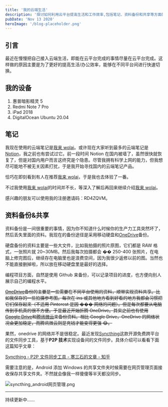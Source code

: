 ```yaml
---
title: '我的云端生活'
description: '探讨如何利用云平台提高生活和工作效率,包括笔记、资料备份和共享等方面的云端解决方案。'
pubDate: 'Nov 13 2020'
heroImage: '/blog-placeholder.png'
---
```


## 引言

最近在慢慢把自己接入云端生活，即能在云平台完成的事情尽量在云平台完成。这样做的原因主要是为了更好的提高生活/办公效率，能够在不同平台间进行快速切换。

## 我的设备

1. 惠普暗影精灵 5
2. Redmi Note 7 Pro
3. iPad 2018
4. DigitalOcean Ubuntu 20.04

## 笔记

我现在使用的云端笔记是[我来 wolai](www.wolai.com)。或许现在大家听到最多的云端笔记是[Notion](www.notion.so)，我之前也有尝试过它。前一段时间 Notion 在国内被墙了，虽然很快就恢复了，但是对国内用户而言这终究是个隐患。尽管我拥有科学上网的能力，但我想尽可能地不被无关因素打扰，于是我开始寻找国内的云端笔记产品。

恰巧在即刻看到有人在推荐[我来 wolai](www.wolai.com)，于是我也去体验了一番。

不过我使用[我来 wolai](www.wolai.com)的时间并不长，等深入了解后再回来继续介绍[我来 wolai](www.wolai.com)。

感兴趣的朋友可以使用我的注册邀请码：RD4ZQVM。

## 资料备份&共享

资料备份是一间很重要的事情，因为你不知道什么时候你的生产力工具突然坏了，然后丢失里面的资料。我现在的备份途径是采用移动硬盘和[OneDrive](onedrive.live.com)备份。

硬盘备份的资料主要是一些大文件，比如我拍摄的照片原图，它们都是 RAW 格式，一张照片就 20~30MB。然后我每次拍摄都会 �� 250-400 张照片，在电脑上修完图后，继续存在电脑里也是浪费空间，因为我很少返修以前的图。当然也不能直接删掉啦，所以放在移动硬盘里是最好的选择。

编程项目方面，自然是使用 Github 来备份，可以记录项目的进度，也方便向别人展示自己的编程水平。

~~[OneDrive](onedrive.live.com)备份的主要是一些需要在不同平台使用的资料，顺带实现资料共享。比如我保存的一些拍摄参考图。每次在 ins 或其他地方看到好看的地方我都会习惯把它们保存起来（不适用 Pinterest 是因 ��� 网络的问题）。但是每次都要从电脑传到手机真的很不方便。于是最近开始折腾 OneDrive。其实之前也有使用[Google Drive](drive.google.com)和[腾讯微云](weiyun.com)来备份资料。相比 Google Drive，OneDrive 的网络状况会更加稳定，而腾讯微云则是充钱才能变得更强 😂。~~

果然，onedrive 的网络并不是很稳定。最近发现[Syncthing](https://syncthing.net/)这款开源免费跨平台的文件同步工具，基于**P2P 技术**实现设备间的文件同步。具体介绍可以看看下面这篇知乎文章：

[Syncthing - P2P 文件同步工具 - 寒三石的文章 - 知乎](https://zhuanlan.zhihu.com/p/69267020)

需要注意的是，Android 添加 Windows 的共享文件夹时候需要在网页管理页面接收保存共享文件夹。不然就会像我一样傻傻等半天都没同步。

![syncthing_android网页管理.png](https://i.loli.net/2020/11/24/hpVD9L4zBuilsFJ.png)

---

持续更新中……
